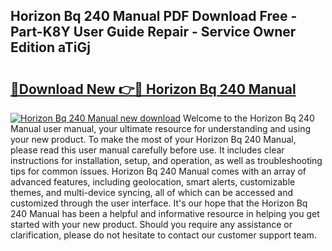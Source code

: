 ## Horizon Bq 240 Manual PDF Download Free - Part-K8Y User Guide Repair - Service Owner Edition aTiGj

# <h2><a href="http://bc84257.oget.top/?id=Horizon+Bq+240+Manual">🔗Download New 👉🔴 Horizon Bq 240 Manual</a></h2>

[![Horizon Bq 240 Manual new download](https://i.imgur.com/5g1atiW.png)](http://bc84257.oget.top/?id=Horizon+Bq+240+Manual)
Welcome to the Horizon Bq 240 Manual user manual, your ultimate resource for understanding and using your new product. To make the most of your Horizon Bq 240 Manual, please read this user manual carefully before use. It includes clear instructions for installation, setup, and operation, as well as troubleshooting tips for common issues. Horizon Bq 240 Manual comes with an array of advanced features, including geolocation, smart alerts, customizable themes, and multi-device syncing, all of which can be accessed and customized through the user interface. It's our hope that the Horizon Bq 240 Manual has been a helpful and informative resource in helping you get started with your new product. Should you require any assistance or clarification, please do not hesitate to contact our customer support team.
